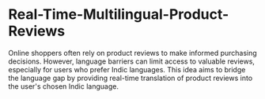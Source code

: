 # Real-Time-Multilingual-Product-Reviews
Online shoppers often rely on product reviews to make informed purchasing decisions. However, language barriers can limit access to valuable reviews, especially for users who prefer Indic languages. This idea aims to bridge the language gap by providing real-time translation of product reviews into the user's chosen Indic language.
